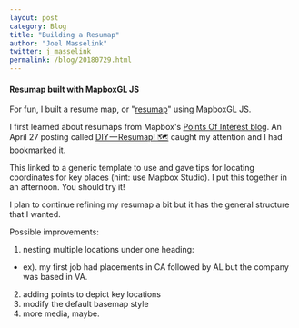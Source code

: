 ```yaml
---
layout: post
category: Blog
title: "Building a Resumap"
author: "Joel Masselink"
twitter: j_masselink
permalink: /blog/20180729.html
---
```


#### Resumap built with MapboxGL JS

For fun, I built a resume map, or "[resumap](/maps/resumap.html)" using MapboxGL JS.

I first learned about resumaps from Mapbox's [Points Of Interest blog](https://blog.mapbox.com/). An April 27 posting called [DIY — Resumap! 🗺](https://blog.mapbox.com/diy-resumap-cef7449e3293) caught my attention and I had bookmarked it.

This linked to a generic template to use and gave tips for locating coordinates for key places (hint: use Mapbox Studio). I put this together in an afternoon. You should try it!

I plan to continue refining my resumap a bit but it has the general structure that I wanted.

Possible improvements:
1. nesting multiple locations under one heading:
  - ex). my first job had placements in CA followed by AL but the company was based in VA.
2. adding points to depict key locations
3. modify the default basemap style
4. more media, maybe.
